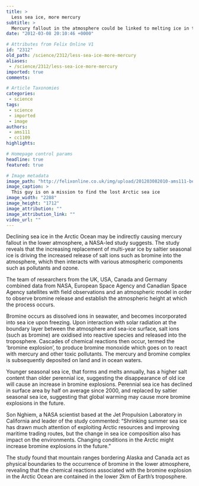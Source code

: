 ```yaml
---
title: >
  Less sea ice, more mercury
subtitle: >
  Mercury fallout in the atmosphere could be linked to melting ice in the Arctic Ocean
date: "2012-03-08 20:10:46 +0000"

# Attributes from Felix Online V1
id: "2312"
old_path: /science/2312/less-sea-ice-more-mercury
aliases:
 - /science/2312/less-sea-ice-more-mercury
imported: true
comments:

# Article Taxonomies
categories:
 - science
tags:
 - science
 - imported
 - image
authors:
 - ams111
 - cc1109
highlights:

# Homepage control params
headline: true
featured: true

# Image metadata
image_path: "http://felixonline.co.uk/img/upload/201203082010-ams111-bearours3.jpg"
image_caption: >
  This guy is on a mission to find the lost Arctic sea ice
image_width: "2288"
image_height: "1712"
image_attribution: ""
image_attribution_link: ""
video_url: ""
---
```


Declining sea ice in the Arctic Ocean may be indirectly causing mercury fallout in the lower atmosphere, a NASA-led study suggests. The study reveals that the increasing replacement of multi-year ice by saltier seasonal ice is driving the increased release of salt ions such as bromine into the atmosphere, which then interacts with various atmospheric components such as pollutants and ozone.

The team of researchers from the UK, USA, Canada and Germany combined data from NASA, European Space Agency and Canadian Space Agency satellites with field observations and an atmospheric model in order to observe bromine release and establish the atmospheric height at which the process occurs.

Bromine occurs as dissolved ions in seawater, and becomes incorporated into sea ice upon freezing. Upon interaction with solar radiation at the boundary layer between the atmosphere and sea-ice surface, salt ions (such as bromine) are oxidised into reactive species and released into the troposphere. Cascades of chemical reactions then occur, termed the ‘bromine explosion’, to produce bromine monoxide which goes on to react with mercury and other toxic pollutants. The mercury and bromine complex is subsequently deposited on land and in ocean waters.

Younger seasonal sea ice, that forms and melts annually, has a higher salt content than older perennial ice, suggesting the disappearance of old ice will cause an increase in bromine explosions. Perennial sea ice has declined in surface area by half on average since 2000, and replaced by saltier seasonal sea ice, suggesting that global warming may cause more bromine explosions in the future.

Son Nghiem, a NASA scientist based at the Jet Propulsion Laboratory in California and leader of the study commented: “Shrinking summer sea ice has drawn much attention of exploiting Arctic resources and improving maritime trading routes, but the change in sea ice composition also has impact on the environments. Changing conditions in the Arctic might increase bromine explosions in the future.”

The study found that mountain ranges bordering Alaska and Canada act as physical boundaries to the occurrence of bromine in the lower atmosphere, revealing that the chemical reactions associated with the bromine explosion in the Arctic Ocean are contained in the lower 2km of Earth’s troposphere.
